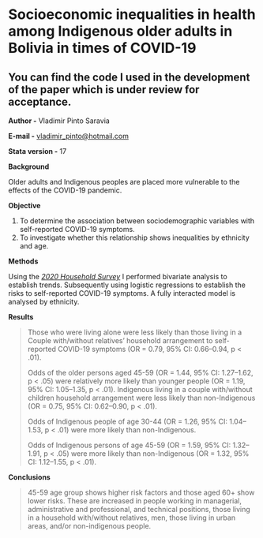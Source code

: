 # **Socioeconomic inequalities in health among Indigenous older adults in Bolivia in times of COVID-19**

## You can find the code I used in the development of the paper which is under review for acceptance.

**Author -** Vladimir Pinto Saravia

**E-mail -** vladimir_pinto@hotmail.com

**Stata version -** 17

**Background**

Older adults and Indigenous peoples are placed more vulnerable to the effects of the COVID-19 pandemic.

**Objective**
1. To determine the association between sociodemographic variables with self-reported COVID-19 symptoms.
2. To investigate whether this relationship shows inequalities by ethnicity and age.

**Methods**

Using the *[2020 Household Survey](http://anda.ine.gob.bo/index.php/catalog/88/get-microdata)* I performed bivariate analysis to establish trends.
Subsequently using logistic regressions to establish the risks to self-reported COVID-19 symptoms.
A fully interacted model is analysed by ethnicity.

**Results**

> Those who were living alone were less likely than those living in a Couple with/without relatives’ household arrangement to self-reported COVID-19 symptoms (OR = 0.79, 95% CI: 0.66–0.94, p < .01).
>
> Odds of the older persons aged 45-59 (OR = 1.44, 95% CI: 1.27–1.62, p < .05) were relatively more likely than younger people (OR = 1.19, 95% CI: 1.05–1.35, p < .01). Indigenous living in a couple with/without children household arrangement were less likely than non-Indigenous (OR = 0.75, 95% CI: 0.62–0.90, p < .01).
>
> Odds of Indigenous people of age 30-44 (OR = 1.26, 95% CI: 1.04–1.53, p < .01) were more likely than non-Indigenous.
>
> Odds of Indigenous persons of age 45-59 (OR = 1.59, 95% CI: 1.32–1.91, p < .05) were more likely than non-Indigenous (OR = 1.32, 95% CI: 1.12–1.55, p < .01).

**Conclusions**

> 45-59 age group shows higher risk factors and those aged 60+ show lower risks. These are increased in people working in managerial, administrative and professional, and technical positions, those living in a household with/without relatives, men, those living in urban areas, and/or non-indigenous people.
